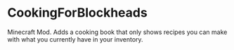 # CookingForBlockheads
Minecraft Mod. Adds a cooking book that only shows recipes you can make with what you currently have in your inventory.
